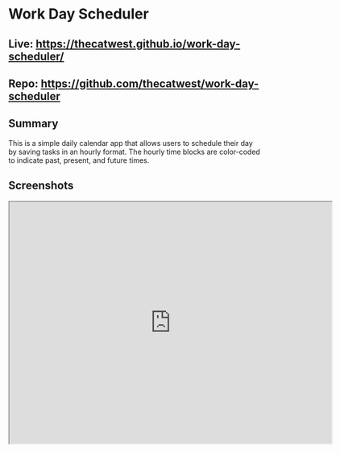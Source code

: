 # Work Day Scheduler

## Live: https://thecatwest.github.io/work-day-scheduler/
## Repo: https://github.com/thecatwest/work-day-scheduler

## Summary

This is a simple daily calendar app that allows users to schedule their day by saving tasks in an hourly format. The hourly time blocks are color-coded to indicate past, present, and future times.

## Screenshots
<iframe src="https://drive.google.com/file/d/1T6hXUyDY6fKd6ub5JRnxtEiUZOMeKmZB/preview" width="640" height="480"></iframe>
